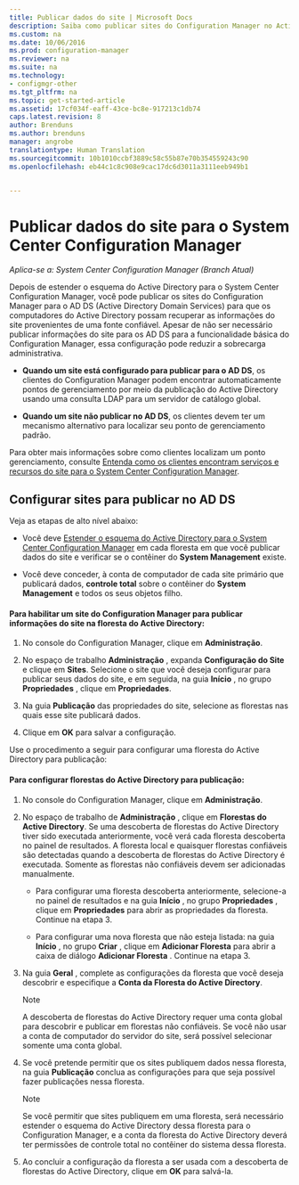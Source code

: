 ```yaml
---
title: Publicar dados do site | Microsoft Docs
description: Saiba como publicar sites do Configuration Manager no Active Directory Domain Services.
ms.custom: na
ms.date: 10/06/2016
ms.prod: configuration-manager
ms.reviewer: na
ms.suite: na
ms.technology:
- configmgr-other
ms.tgt_pltfrm: na
ms.topic: get-started-article
ms.assetid: 17cf034f-eaff-43ce-bc8e-917213c1db74
caps.latest.revision: 8
author: Brenduns
ms.author: brenduns
manager: angrobe
translationtype: Human Translation
ms.sourcegitcommit: 10b1010ccbf3889c58c55b87e70b354559243c90
ms.openlocfilehash: eb44c1c8c908e9cac17dc6d3011a3111eeb949b1


---
```

# <a name="publish-site-data-for-system-center-configuration-manager"></a>Publicar dados do site para o System Center Configuration Manager

*Aplica-se a: System Center Configuration Manager (Branch Atual)*

Depois de estender o esquema do Active Directory para o System Center Configuration Manager, você pode publicar os sites do Configuration Manager para o AD DS (Active Directory Domain Services) para que os computadores do Active Directory possam recuperar as informações do site provenientes de uma fonte confiável. Apesar de não ser necessário publicar informações do site para os AD DS para a funcionalidade básica do Configuration Manager, essa configuração pode reduzir a sobrecarga administrativa.  

-   **Quando um site está configurado para publicar para o AD DS**, os clientes do Configuration Manager podem encontrar automaticamente pontos de gerenciamento por meio da publicação do Active Directory usando uma consulta LDAP para um servidor de catálogo global.  

-   **Quando um site não publicar no AD DS**, os clientes devem ter um mecanismo alternativo para localizar seu ponto de gerenciamento padrão.  

Para obter mais informações sobre como clientes localizam um ponto gerenciamento, consulte [Entenda como os clientes encontram serviços e recursos do site para o System Center Configuration Manager](../../../../core/plan-design/hierarchy/understand-how-clients-find-site-resources-and-services.md).  

## <a name="configure-sites-to-publish-to-ad-ds"></a>Configurar sites para publicar no AD DS  
 Veja as etapas de alto nível abaixo:  

-   Você deve [Estender o esquema do Active Directory para o System Center Configuration Manager](../../../../core/plan-design/network/extend-the-active-directory-schema.md) em cada floresta em que você publicar dados do site e verificar se o contêiner do **System Management** existe.  

-   Você deve conceder, à conta de computador de cada site primário que publicará dados,   **controle total** sobre o contêiner do **System Management** e todos os seus objetos filho.  

#### <a name="to-enable-a-configuration-manager-site-to-publish-site-information-to-active-directory-forest"></a>Para habilitar um site do Configuration Manager para publicar informações do site na floresta do Active Directory:  

1.  No console do Configuration Manager, clique em **Administração**.  

2.  No espaço de trabalho **Administração** , expanda **Configuração do Site** e clique em **Sites**. Selecione o site que você deseja configurar para publicar seus dados do site, e em seguida, na guia **Início** , no grupo **Propriedades** , clique em **Propriedades**.  

3.  Na guia **Publicação** das propriedades do site, selecione as florestas nas quais esse site publicará dados.  

4.  Clique em **OK** para salvar a configuração.  

 Use o procedimento a seguir para configurar uma floresta do Active Directory para publicação:  

#### <a name="to-configure-active-directory-forests-for-publishing"></a>Para configurar florestas do Active Directory para publicação:  

1.  No console do Configuration Manager, clique em **Administração**.  

2.  No espaço de trabalho de **Administração** , clique em **Florestas do Active Directory**. Se uma descoberta de florestas do Active Directory tiver sido executada anteriormente, você verá cada floresta descoberta no painel de resultados. A floresta local e quaisquer florestas confiáveis são detectadas quando a descoberta de florestas do Active Directory é executada. Somente as florestas não confiáveis devem ser adicionadas manualmente.  

    -   Para configurar uma floresta descoberta anteriormente, selecione-a no painel de resultados e na guia **Início** , no grupo **Propriedades** , clique em **Propriedades** para abrir as propriedades da floresta. Continue na etapa 3.  

    -   Para configurar uma nova floresta que não esteja listada: na guia **Início** , no grupo **Criar** , clique em **Adicionar Floresta** para abrir a caixa de diálogo **Adicionar Floresta** . Continue na etapa 3.  

3.  Na guia **Geral** , complete as configurações da floresta que você deseja descobrir e especifique a **Conta da Floresta do Active Directory**.  

    > [!NOTE]  
    >  A descoberta de florestas do Active Directory requer uma conta global para descobrir e publicar em florestas não confiáveis. Se você não usar a conta de computador do servidor do site, será possível selecionar somente uma conta global.  

4.  Se você pretende permitir que os sites publiquem dados nessa floresta, na guia **Publicação** conclua as configurações para que seja possível fazer publicações nessa floresta.  

    > [!NOTE]  
    >  Se você permitir que sites publiquem em uma floresta, será necessário estender o esquema do Active Directory dessa floresta para o Configuration Manager, e a conta da floresta do Active Directory deverá ter permissões de controle total no contêiner do sistema dessa floresta.  

5.  Ao concluir a configuração da floresta a ser usada com a descoberta de florestas do Active Directory, clique em **OK** para salvá-la.  



<!--HONumber=Dec16_HO3-->


